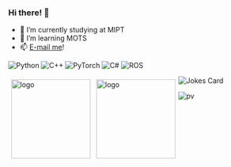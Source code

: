 ### Hi there! 👋
- 🔭 I’m currently studying at MIPT
- 🌱 I’m learning MOTS
- 📫 [E-mail me](https://youshaamurhij.github.io/#contact)!

![Python](https://img.shields.io/badge/python-3670A0?style=for-the-badge&logo=python&logoColor=ffdd54)
![C++](https://img.shields.io/badge/c++-%2300599C.svg?style=for-the-badge&logo=c%2B%2B&logoColor=white)
![PyTorch](https://img.shields.io/badge/PyTorch-%23EE4C2C.svg?style=for-the-badge&logo=PyTorch&logoColor=white)
![C#](https://img.shields.io/badge/C%23-239120?style=for-the-badge&logo=c-sharp&logoColor=white)
![ROS](https://img.shields.io/badge/ros-%230A0FF9.svg?style=for-the-badge&logo=ros&logoColor=white)

<img src="https://github-readme-stats.vercel.app/api?username=youshaamurhij&show_icons=true&theme=github_dark" alt="logo" height="160" align="left" style="margin: 6px; margin-bottom: 20px;" />

<img src="https://github-readme-stats.vercel.app/api/top-langs/?username=youshaamurhij&layout=compact&theme=github_dark" alt="logo" height="160" align="left" style="margin: 6px; margin-bottom: 20px;"  />

![Jokes Card](https://readme-jokes.vercel.app/api?theme=gotham&hideBorder)

![pv](https://pageview.vercel.app/?github_user=youshaamurhij)


